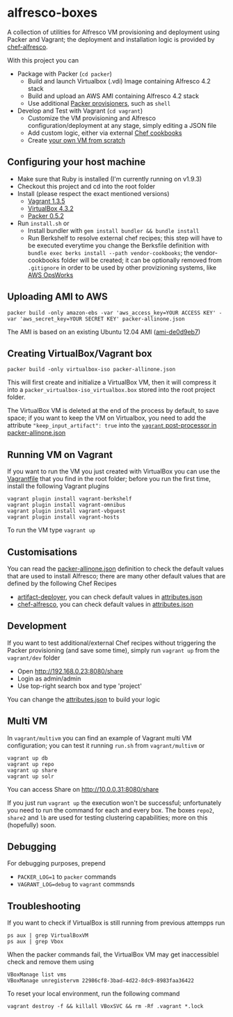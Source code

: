 alfresco-boxes
================

A collection of utilities for Alfresco VM provisioning and deployment using Packer and Vagrant; the deployment and installation logic is provided by [chef-alfresco](https://github.com/maoo/chef-alfresco).

With this project you can
* Package with Packer (```cd packer```)
  * Build and launch Virtualbox (.vdi) Image containing Alfresco 4.2 stack
  * Build and upload an AWS AMI containing Alfresco 4.2 stack
  * Use additional [Packer provisioners](https://github.com/maoo/alfresco-boxes/tree/master/packer/packer-allinone.json#L46), such as ```shell```
* Develop and Test with Vagrant (```cd vagrant```)
  * Customize the VM provisioning and Alfresco configuration/deployment at any stage, simply editing a JSON file
  * Add custom logic, either via external [Chef cookbooks](https://github.com/maoo/alfresco-boxes/tree/master/vagrant/dev/Berksfile.dev)
  * Create [your own VM from scratch](https://github.com/maoo/alfresco-boxes/tree/master/vagrant/dev/Vagrantfile)

Configuring your host machine
---
* Make sure that Ruby is installed (I'm currently running on v1.9.3)
* Checkout this project and cd into the root folder
* Install (please respect the exact mentioned versions)
  * [Vagrant 1.3.5](http://downloads.vagrantup.com/tags/v1.3.5)
  * [VirtualBox 4.3.2](https://www.virtualbox.org)
  * [Packer 0.5.2](http://www.packer.io/downloads.html)
* Run ```install.sh``` or
  * Install bundler with ```gem install bundler && bundle install```
  * Run Berkshelf to resolve external chef recipes; this step will have to be executed everytime you change the Berksfile definition with ```bundle exec berks install --path vendor-cookbooks```; the vendor-cookbooks folder will be created; it can be optionally removed from ```.gitignore``` in order to be used by other provizioning systems, like [AWS OpsWorks](http://docs.aws.amazon.com/opsworks/latest/userguide/workingcookbook-attributes.html)

Uploading AMI to AWS
---
```
packer build -only amazon-ebs -var 'aws_access_key=YOUR ACCESS KEY' -var 'aws_secret_key=YOUR SECRET KEY' packer-allinone.json
```
The AMI is based on an existing Ubuntu 12.04 AMI ([ami-de0d9eb7](http://thecloudmarket.com/image/ami-de0d9eb7--ubuntu-images-ebs-ubuntu-precise-12-04-amd64-server-20130222))

Creating VirtualBox/Vagrant box
---
```
packer build -only virtualbox-iso packer-allinone.json
```
This will first create and initialize a VirtualBox VM, then it will compress it into a ```packer_virtualbox-iso_virtualbox.box``` stored into the root project folder.

The VirtualBox VM is deleted at the end of the process by default, to save space; if you want to keep the VM on Virtualbox, you need to add the attribute ```"keep_input_artifact": true``` into the [```vagrant``` post-processor in packer-allinone.json](https://github.com/maoo/alfresco-boxes/tree/master/packer/packer-allinone.json#L56)

Running VM on Vagrant
---
If you want to run the VM you just created with VirtualBox you can use the [Vagrantfile](https://github.com/maoo/alfresco-boxes/tree/master/packer/Vagrantfile) that you find in the root folder; before you run the first time, install the following Vagrant plugins

```
vagrant plugin install vagrant-berkshelf
vagrant plugin install vagrant-omnibus
vagrant plugin install vagrant-vbguest
vagrant plugin install vagrant-hosts
```

To run the VM type ```vagrant up```

Customisations
---
You can read the [packer-allinone.json](https://github.com/maoo/alfresco-boxes/tree/master/packer/packer-allinone.json) definition to check the default values that are used to install Alfresco; there are many other default values that are defined by the following Chef Recipes
* [artifact-deployer](https://github.com/maoo/artifact-deployer), you can check default values in [attributes.json](https://github.com/maoo/artifact-deployer/tree/master/attributes)
* [chef-alfresco](https://github.com/maoo/chef-alfresco), you can check default values in [attributes.json](https://github.com/maoo/chef-alfresco/tree/master/attributes)

Development
---
If you want to test additional/external Chef recipes without triggering the Packer provisioning (and save some time), simply run ```vagrant up``` from the ```vagrant/dev``` folder
* Open http://192.168.0.23:8080/share
* Login as admin/admin
* Use top-right search box and type 'project'

You can change the [attributes.json](https://github.com/maoo/alfresco-boxes/tree/master/vagrant/dev/attributes.json) to build your logic

Multi VM
---
In ```vagrant/multivm``` you can find an example of Vagrant multi VM configuration; you can test it running ```run.sh``` from ```vagrant/multivm``` or

```
vagrant up db
vagrant up repo
vagrant up share
vagrant up solr
```
You can access Share on http://10.0.0.31:8080/share

If you just run ```vagrant up``` the execution won't be successful; unfortunately you need to run the command for each and every box.
The boxes ```repo2```, ```share2``` and ```lb``` are used for testing clustering capabilities; more on this (hopefully) soon.

Debugging
---
For debugging purposes, prepend
* ```PACKER_LOG=1``` to ```packer``` commands
* ```VAGRANT_LOG=debug``` to ```vagrant``` commsnds

Troubleshooting
---
If you want to check if VirtualBox is still running from previous attempps run

```
ps aux | grep VirtualBoxVM
ps aux | grep Vbox
```

When the packer commands fail, the VirtualBox VM may get inaccessiblel check and remove them using

```
VBoxManage list vms
VBoxManage unregistervm 22986cf8-3bad-4d22-8dc9-8983faa36422
```

To reset your local environment, run the following command

```
vagrant destroy -f && killall VBoxSVC && rm -Rf .vagrant *.lock
```
